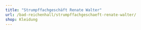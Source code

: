 ```yaml
---
title: "Strumpffachgeschäft Renate Walter"
url: /bad-reichenhall/strumpffachgeschaeft-renate-walter/
shop: Kleidung
---
```

